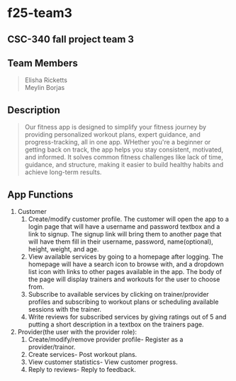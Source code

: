 # f25-team3
## CSC-340 fall project team 3
## Team Members
> Elisha Ricketts  
> Meylin Borjas

## Description 
>Our fitness app is designed to simplify your fitness journey by providing personalized workout plans, expert guidance, and progress-tracking, all in one app. WHether you're a beginner or getting back on track, the app helps you stay consistent, motivated, and informed. It solves common fitness challenges like lack of time, guidance, and structure, making it easier to build healthy habits and achieve long-term results. 

## App Functions
1. Customer
    1. Create/modify customer profile. The customer will open the app to a login page that will have a username and password textbox and a link to signup. The signup link will bring them to another page that will have them fill in their username, password, name(optional), height, weight, and age.
    2. View available services by going to a homepage after logging. The homepage will have a search icon to browse with, and a dropdown list icon with links to other pages available in the app. The body of the page will display trainers and workouts for the user to choose from.
    3. Subscribe to available services by clicking on trainer/provider profiles and subscribing to workout plans or scheduling available sessions with the trainer. 
    4. Write reviews for subscribed services by giving ratings out of 5 and putting a short description in a textbox on the trainers page. 
2. Provider(the user with the provider role):
    1. Create/modify/remove provider profile- Register as a provider/trainor. 
    2. Create services- Post workout plans. 
    3. View customer statistics- View customer progress. 
    4. Reply to reviews- Reply to feedback.
